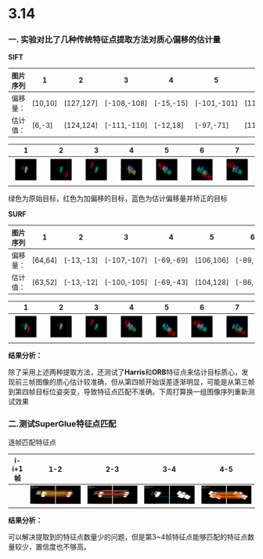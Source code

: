 # 3.14

### 一. 实验对比了几种传统特征点提取方法对质心偏移的估计量

**SIFT**      

| 图片序列 | 1       | 2         | 3           | 4         | 5           | 6         | 7           |
| -------- | ------- | --------- | ----------- | --------- | ----------- | --------- | ----------- |
| 偏移量： | [10,10] | [127,127] | [-108,-108] | [-15,-15] | [-101,-101] | [118,118] | [-127,-127] |
| 估计值： | [6,-3]  | [124,124] | [-111,-110] | [-12,18]  | [-97,-71]   | [119,146] | [-120,-95]  |

| 1                                                            | 2                                                            | 3                                                            | 4                                                            | 5                                                            | 6                                                            | 7                                                            |
| ------------------------------------------------------------ | ------------------------------------------------------------ | ------------------------------------------------------------ | ------------------------------------------------------------ | ------------------------------------------------------------ | ------------------------------------------------------------ | ------------------------------------------------------------ |
| ![](./3.14.assets/sift_image_1.png) | ![](3.14.assets\sift_image_2.png) | ![](3.14.assets\sift_image_3.png) | ![](3.14.assets\sift_image_4.png) | ![](3.14.assets\sift_image_5.png) | ![](3.14.assets\sift_image_6.png) | ![](3.14.assets\sift_image_7.png) |

绿色为原始目标，红色为加偏移的目标，蓝色为估计偏移量并矫正的目标

**SURF**

| 图片序列 | 1       | 2         | 3           | 4         | 5         | 6         | 7        |
| -------- | ------- | --------- | ----------- | --------- | --------- | --------- | -------- |
| 偏移量： | [64,64] | [-13,-13] | [-107,-107] | [-69,-69] | [106,106] | [-89,-89] | [83,83]  |
| 估计值： | [63,52] | [-13,-12] | [-100,-105] | [-69,-43] | [104,128] | [-86,-63] | [79,111] |

| 1                                                            | 2                                                            | 3                                                            | 4                                                            | 5                                                            | 6                                                            | 7                                                            |
| ------------------------------------------------------------ | ------------------------------------------------------------ | ------------------------------------------------------------ | ------------------------------------------------------------ | ------------------------------------------------------------ | ------------------------------------------------------------ | ------------------------------------------------------------ |
| ![](3.14.assets\saved_image_1.png) | ![](3.14.assets\saved_image_2.png) | ![](3.14.assets\saved_image_3.png) | ![](3.14.assets\saved_image_4.png) | ![](3.14.assets\saved_image_5.png) | ![](3.14.assets\saved_image_6.png) | ![](3.14.assets\saved_image_7.png) |

**结果分析：**

除了采用上述两种提取方法，还测试了**Harris**和**ORB**特征点来估计目标质心，发现前三帧图像的质心估计较准确，但从第四帧开始误差逐渐明显，可能是从第三帧到第四帧目标位姿突变，导致特征点匹配不准确。下周打算换一组图像序列重新测试效果



### 二.测试SuperGlue特征点匹配

逐帧匹配特征点

| i-i+1帧 | 1-2                                                          | 2-3                                                          | 3-4                                                          | 4-5                                                          |
| ------- | ------------------------------------------------------------ | ------------------------------------------------------------ | ------------------------------------------------------------ | ------------------------------------------------------------ |
|         | ![](3.14.assets\CameraImage_1_CameraImage_2_matches.png) | ![](3.14.assets\CameraImage_2_CameraImage_3_matches.png) | ![](3.14.assets\CameraImage_3_CameraImage_4_matches.png) | ![](3.14.assets\CameraImage_4_CameraImage_5_matches.png) |

**结果分析：**

可以解决提取到的特征点数量少的问题，但是第3~4帧特征点能够匹配的特征点数量较少，置信度也不够高。

